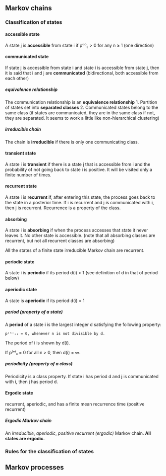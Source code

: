 ## Markov chains

### Classification of states

#### accessible state
A state j is **accessible** from state i if p⁽ⁿ⁾ᵢⱼ > 0 
for any n ≥ 1 
(one direction)

#### communicated state
If state j is accessible from state i 
and state i is accessible from state j, 
then it is said that i and j are **communicated**
(bidirectional, both accessible from each other)

  ##### equivalence relationship
  The communication relationship is an 
  **equivalence relationship**
    1. Partition of states set into **separated classes**
    2. Communicated states belong to the same class
    (if states are communicated, they are in the same
     class if not, they are separated. It seems to work a
     little like non-hierarchical clustering)

  ##### irreducible chain
  The chain is **irreducible** if there is only one 
  communicating class.

#### transient state
A state i is **transient** if there is a state j 
that is accessible from i and the probability of 
not going back to state i is positive. It will be 
visited only a finite number of times.

#### recurrent state
A state i is **recurrent** if, after entering this 
state, the process goes back to the state in a 
posterior time. If i is recurrent and j is 
communicated with i, then j is recurrent.
Recurrence is a property of the class.

#### absorbing
A state i is **absorbing** if when the process 
accesses that state it never leaves it. No other 
state is accessible.
(note that all absorbing classes are recurrent, 
 but not all recurrent classes are absorbing)

All the states of a finite state irreducible 
Markov chain are recurrent.

#### periodic state
A state i is **periodic** if its period d(i) > 1
(see definition of d in that of period below)

#### aperiodic state
A state is **aperiodic** if its period d(i) = 1

  ##### period (property of a state) 
  A **period** of a state i is the largest integer d 
  satisfying the following property: 

    p⁽ⁿ⁾ᵢᵢ = 0, whenever n is not divisible by d.

  The period of i is shown by d(i).

  If p⁽ⁿ⁾ᵢᵢ = 0 for all n > 0, then d(i) = ∞.

  ##### periodicity (property of a class) 
  Periodicity is a class property. If state i has 
  period d and j is communicated with i, then j has 
  period d.

#### Ergodic state
recurrent, aperiodic, and has a finite mean 
recurrence time 
(positive recurrent)

  ##### Ergodic Markov chain
  An _irreducible_, _aperiodic_, _positive recurrent_ 
  _(ergodic)_ Markov chain. 
  **All states are ergodic.**

### Rules for the classification of states

## Markov processes
